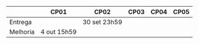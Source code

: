 |               | CP01      | CP02       | CP03       | CP04       | CP05       |
|---------------|-----------|------------|------------|------------|------------|
| Entrega       |       |  30 set 23h59      |    |      |        |
| Melhoria      | 4 out 15h59  |       |      |        |        |